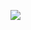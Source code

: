 [![](http://img.youtube.com/vi/fNlAME5eU3o/0.jpg)](https://www.youtube.com/watch?v=fNlAME5eU3o&list=PLb6UbFXBdbCrvdXVgY_3jp5swtvW24fYv&index=1)
